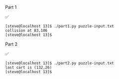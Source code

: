 Part 1

:white_check_mark:

    [steve@localhost 13]$ ./part1.py puzzle-input.txt
    collision at 83,106
    [steve@localhost 13]$ 

Part 2

:white_check_mark:

    [steve@localhost 13]$ ./part2.py puzzle-input.txt
    last cart is (132,26)
    [steve@localhost 13]$ 
